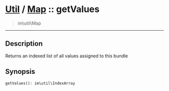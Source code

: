 # [Util](Util.md) / [Map](Util-Map.md) :: getValues
 > im\util\Map
____

## Description
Returns an indexed list of all values assigned to this bundle

## Synopsis
```php
getValues(): im\util\IndexArray
```
